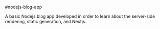 #nodejs-blog-app

A basic Nodejs blog app developed in order to learn about the server-side rendering, static generation, and Nextjs.